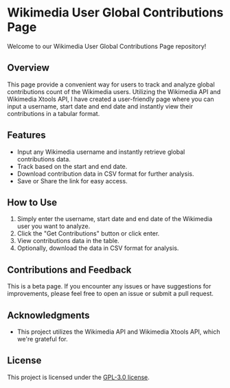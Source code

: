 # Wikimedia User Global Contributions Page

Welcome to our Wikimedia User Global Contributions Page repository!

## Overview

This page provide a convenient way for users to track and analyze global contributions count of the Wikimedia users. Utilizing the Wikimedia API and Wikimedia Xtools API, I have created a user-friendly page where you can input a username, start date and end date and instantly view their contributions in a tabular format.

## Features

- Input any Wikimedia username and instantly retrieve global contributions data.
- Track based on the start and end date.
- Download contribution data in CSV format for further analysis.
- Save or Share the link for easy access.

## How to Use

1. Simply enter the username, start date and end date of the Wikimedia user you want to analyze.
2. Click the "Get Contributions" button or click enter.
3. View contributions data in the table.
4. Optionally, download the data in CSV format for analysis.

## Contributions and Feedback

This is a beta page. If you encounter any issues or have suggestions for improvements, please feel free to open an issue or submit a pull request.

## Acknowledgments

- This project utilizes the Wikimedia API and Wikimedia Xtools API, which we're grateful for.

## License

This project is licensed under the [GPL-3.0 license](LICENSE).
